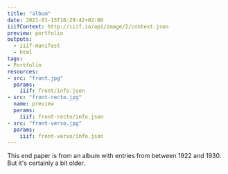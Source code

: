 ```yaml
---
title: "album"
date: 2021-03-15T16:29:42+02:00
iiifContext: http://iiif.io/api/image/2/context.json
preview: portfolio
outputs:
  - iiif-manifest
  - html
tags:
- Portfolio
resources:
- src: "front.jpg"
  params:
    iiif: front/info.json
- src: "front-recto.jpg"
  name: preview
  params:
    iiif: front-recto/info.json
- src: "front-verso.jpg"
  params:
    iiif: front-verso/info.json
---
```

This end paper is from an album with entries from between 1922 and 1930. But it's certainly a bit older.
